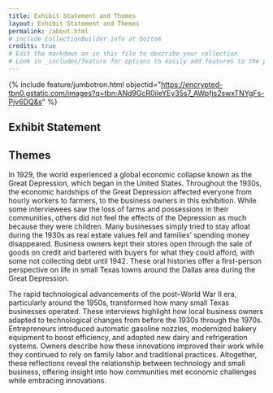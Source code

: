 ```yaml
---
title: Exhibit Statement and Themes
layout: Exhibit Statement and Themes
permalink: /about.html
# include CollectionBuilder info at bottom
credits: true
# Edit the markdown on in this file to describe your collection
# Look in _includes/feature for options to easily add features to the page
---
```


{% include feature/jumbotron.html objectid="https://encrypted-tbn0.gstatic.com/images?q=tbn:ANd9GcR0ileYEy35s7_AWpfjs2swxTNYgFs-Pjv6DQ&s" %}

## Exhibit Statement


## Themes
In 1929, the world experienced a global economic collapse known as the Great Depression, which began in the United States. Throughout the 1930s, the economic hardships of the Great Depression affected everyone from hourly workers to farmers, to the business owners in this exhibition. While some interviewees saw the loss of farms and possessions in their communities, others did not feel the effects of the Depression as much because they were children. Many businesses simply tried to stay afloat during the 1930s as real estate values fell and families’ spending money disappeared. Business owners kept their stores open through the sale of goods on credit and bartered with buyers for what they could afford, with some not collecting debt until 1942. These oral histories offer a first-person perspective on life in small Texas towns around the Dallas area during the Great Depression. 

The rapid technological advancements of the post–World War II era, particularly around the 1950s, transformed how many small Texas businesses operated. These interviews highlight how local business owners adapted to technological changes from before the 1930s through the 1970s. Entrepreneurs introduced automatic gasoline nozzles, modernized bakery equipment to boost efficiency, and adopted new dairy and refrigeration systems. Owners describe how these innovations improved their work while they continued to rely on family labor and traditional practices. Altogether, these reflections reveal the relationship between technology and small business, offering insight into how communities met economic challenges while embracing innovations. 
